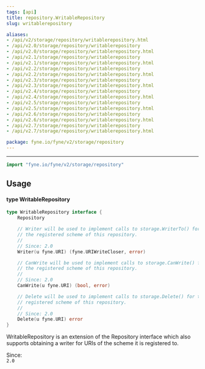 ```yaml
---
tags: [api]
title: repository.WritableRepository
slug: writablerepository

aliases:
- /api/v2/storage/repository/writablerepository.html
- /api/v2.0/storage/repository/writablerepository
- /api/v2.0/storage/repository/writablerepository.html
- /api/v2.1/storage/repository/writablerepository
- /api/v2.1/storage/repository/writablerepository.html
- /api/v2.2/storage/repository/writablerepository
- /api/v2.2/storage/repository/writablerepository.html
- /api/v2.3/storage/repository/writablerepository
- /api/v2.3/storage/repository/writablerepository.html
- /api/v2.4/storage/repository/writablerepository
- /api/v2.4/storage/repository/writablerepository.html
- /api/v2.5/storage/repository/writablerepository
- /api/v2.5/storage/repository/writablerepository.html
- /api/v2.6/storage/repository/writablerepository
- /api/v2.6/storage/repository/writablerepository.html
- /api/v2.7/storage/repository/writablerepository
- /api/v2.7/storage/repository/writablerepository.html

package: fyne.io/fyne/v2/storage/repository
---
```



---
```go
import "fyne.io/fyne/v2/storage/repository"
```

## Usage

#### type WritableRepository

```go
type WritableRepository interface {
	Repository

	// Writer will be used to implement calls to storage.WriterTo() for
	// the registered scheme of this repository.
	//
	// Since: 2.0
	Writer(u fyne.URI) (fyne.URIWriteCloser, error)

	// CanWrite will be used to implement calls to storage.CanWrite() for
	// the registered scheme of this repository.
	//
	// Since: 2.0
	CanWrite(u fyne.URI) (bool, error)

	// Delete will be used to implement calls to storage.Delete() for the
	// registered scheme of this repository.
	//
	// Since: 2.0
	Delete(u fyne.URI) error
}
```

WritableRepository is an extension of the Repository interface which also supports obtaining a writer for URIs of the scheme it is registered to.


<div class="since">Since: <code>
2.0</code></div>

